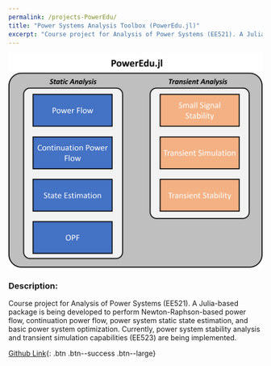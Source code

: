 ```yaml
---
permalink: /projects-PowerEdu/
title: "Power Systems Analysis Toolbox (PowerEdu.jl)"
excerpt: "Course project for Analysis of Power Systems (EE521). A Julia-based package is being developed to perform Newton-Raphson-based power flow, continuation power flow, power system static state estimation, and basic power system optimization..."
---
```

![Intelligent Control of Networked Buildings Schematic](/assets/images/nkg-projects-page-PowerEdu.png)

### Description:

Course project for Analysis of Power Systems (EE521). A Julia-based package is being developed to perform Newton-Raphson-based power flow, continuation power flow, power system static state estimation, and basic power system optimization. Currently, power system stability analysis and transient simulation capabilities (EE523) are being implemented.

[Github Link](https://github.com/ninadkgaikwad/PowerEdu){: .btn .btn--success .btn--large}
